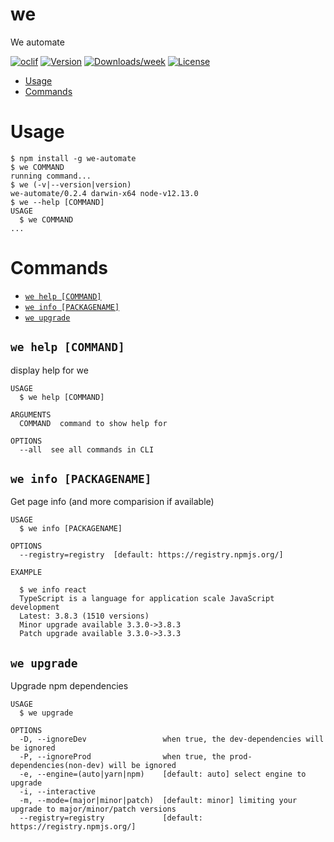 we
==

We automate

[![oclif](https://img.shields.io/badge/cli-oclif-brightgreen.svg)](https://oclif.io)
[![Version](https://img.shields.io/npm/v/we-automate.svg)](https://npmjs.org/package/we-automate)
[![Downloads/week](https://img.shields.io/npm/dw/we-automate.svg)](https://npmjs.org/package/we-automate)
[![License](https://img.shields.io/npm/l/we-automate.svg)](https://github.com/vkbr/we/blob/master/package.json)

<!-- toc -->
* [Usage](#usage)
* [Commands](#commands)
<!-- tocstop -->
# Usage
<!-- usage -->
```sh-session
$ npm install -g we-automate
$ we COMMAND
running command...
$ we (-v|--version|version)
we-automate/0.2.4 darwin-x64 node-v12.13.0
$ we --help [COMMAND]
USAGE
  $ we COMMAND
...
```
<!-- usagestop -->
# Commands
<!-- commands -->
* [`we help [COMMAND]`](#we-help-command)
* [`we info [PACKAGENAME]`](#we-info-packagename)
* [`we upgrade`](#we-upgrade)

## `we help [COMMAND]`

display help for we

```
USAGE
  $ we help [COMMAND]

ARGUMENTS
  COMMAND  command to show help for

OPTIONS
  --all  see all commands in CLI
```


## `we info [PACKAGENAME]`

Get page info (and more comparision if available)

```
USAGE
  $ we info [PACKAGENAME]

OPTIONS
  --registry=registry  [default: https://registry.npmjs.org/]

EXAMPLE

  $ we info react
  TypeScript is a language for application scale JavaScript development
  Latest: 3.8.3 (1510 versions)
  Minor upgrade available 3.3.0->3.8.3
  Patch upgrade available 3.3.0->3.3.3
```


## `we upgrade`

Upgrade npm dependencies

```
USAGE
  $ we upgrade

OPTIONS
  -D, --ignoreDev                 when true, the dev-dependencies will be ignored
  -P, --ignoreProd                when true, the prod-dependencies(non-dev) will be ignored
  -e, --engine=(auto|yarn|npm)    [default: auto] select engine to upgrade
  -i, --interactive
  -m, --mode=(major|minor|patch)  [default: minor] limiting your upgrade to major/minor/patch versions
  --registry=registry             [default: https://registry.npmjs.org/]
```

<!-- commandsstop -->
